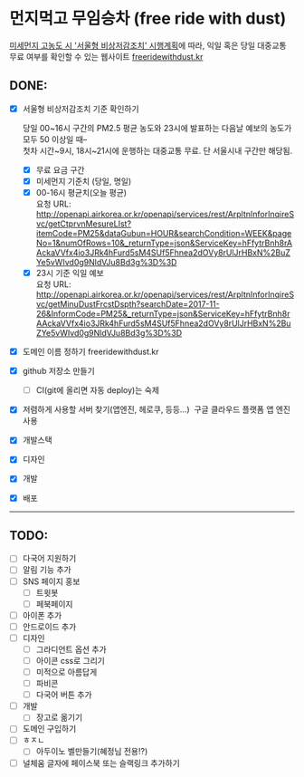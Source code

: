 # 먼지먹고 무임승차 (free ride with dust)

[미세먼지 고농도 시 '서울형 비상저감조치' 시행계획](http://opengov.seoul.go.kr/sanction/12497613)에 따라, 익일 혹은 당일 대중교통 무료 여부를 확인할 수 있는 웹사이트 [freeridewithdust.kr](https://freeridewithdust.appspot.com/)

## DONE:

- [x] 서울형 비상저감조치 기준 확인하기

    당일 00\~16시 구간의 PM2.5 평균 농도와 23시에 발표하는 다음날 예보의 농도가 모두 50 이상일 때–  
첫차 시간\~9시, 18시\~21시에 운행하는 대중교통 무료. 단 서울시내 구간만 해당됨.  
  - [x] 무료 요금 구간
  - [x] 미세먼지 기준치 (당일, 명일)
  - [x] 00-16시 평균치(오늘 평균)  
  요청 URL: http://openapi.airkorea.or.kr/openapi/services/rest/ArpltnInforInqireSvc/getCtprvnMesureLIst?itemCode=PM25&dataGubun=HOUR&searchCondition=WEEK&pageNo=1&numOfRows=10&_returnType=json&ServiceKey=hFfytrBnh8rAAckaVVfx4io3JRk4hFurd5sM4SUf5Fhnea2dOVy8rUlJrHBxN%2BuZYe5vWIvd0g9NldVJu8Bd3g%3D%3D
  - [x] 23시 기준 익일 예보  
  요청 URL: http://openapi.airkorea.or.kr/openapi/services/rest/ArpltnInforInqireSvc/getMinuDustFrcstDspth?searchDate=2017-11-26&InformCode=PM25&_returnType=json&ServiceKey=hFfytrBnh8rAAckaVVfx4io3JRk4hFurd5sM4SUf5Fhnea2dOVy8rUlJrHBxN%2BuZYe5vWIvd0g9NldVJu8Bd3g%3D%3D
- [x] 도메인 이름 정하기
  freeridewithdust.kr
- [x] github 저장소 만들기
	- [ ] CI(git에 올리면 자동 deploy)는 숙제
- [x] 저렴하게 사용할 서버 찾기(앱엔진, 헤로쿠, 등등…)
  구글 클라우드 플랫폼 앱 엔진 사용
- [x] 개발스택
- [x] 디자인
- [x] 개발
- [x] 배포


---

## TODO:

- [ ] 다국어 지원하기
- [ ] 알림 기능 추가
- [ ] SNS 페이지 홍보
	- [ ] 트윗봇
	- [ ] 페북페이지
- [ ] 아이폰 추가
- [ ] 안드로이드 추가
- [ ] 디자인
	- [ ] 그라디언트 옵션 추가
	- [ ] 아이콘 css로 그리기
	- [ ] 미적으로 아름답게
	- [ ] 파비콘
	- [ ] 다국어 버튼 추가
- [ ] 개발
	- [ ] 장고로 옮기기
- [ ] 도메인 구입하기
- [ ] ㅎㅈㄴ
	- [ ] 아두이노 벨만들기(혜정님 전용!?)
- [ ] 널체움 글자에 페이스북 또는 슬랙링크 추가하기
